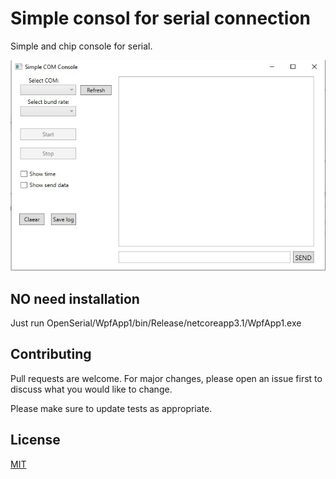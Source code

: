 # Simple consol for serial connection

Simple and chip console for serial.   

![alt text](https://github.com/Vladi40kif/OpenSerial/blob/master/img.jpg?raw=true)

## NO need installation

Just run OpenSerial/WpfApp1/bin/Release/netcoreapp3.1/WpfApp1.exe

## Contributing

Pull requests are welcome. For major changes, please open an issue first to discuss what you would like to change.

Please make sure to update tests as appropriate.

## License
[MIT](https://choosealicense.com/licenses/mit/)